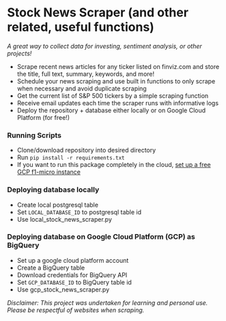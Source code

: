 # Stock News Scraper (and other related, useful functions)

_A great way to collect data for investing, sentiment analysis, or other projects!_

- Scrape recent news articles for any ticker listed on finviz.com and store the title, full text, summary, keywords, and more!
- Schedule your news scraping and use built in functions to only scrape when necessary and avoid duplicate scraping
- Get the current list of S&P 500 tickers by a simple scraping function
- Receive email updates each time the scraper runs with informative logs
- Deploy the repository + database either locally or on Google Cloud Platform (for free!)


### Running Scripts
- Clone/download repository into desired directory
- Run ```pip install -r requirements.txt```
- If you want to run this package completely in the cloud, [set up a free GCP f1-micro instance](https://medium.com/@hbmy289/how-to-set-up-a-free-micro-vps-on-google-cloud-platform-bddee893ac09)

### Deploying database locally

- Create local postgresql table
- Set ```LOCAL_DATABASE_ID``` to postgresql table id
- Use local_stock_news_scraper.py


### Deploying database on Google Cloud Platform (GCP) as BigQuery

- Set up a google cloud platform account
- Create a BigQuery table
- Download credentials for BigQuery API
- Set ```GCP_DATABASE_ID``` to BigQuery table id
- Use gcp_stock_news_scraper.py



_Disclaimer: This project was undertaken for learning and personal use.  Please be respectful of websites when scraping._